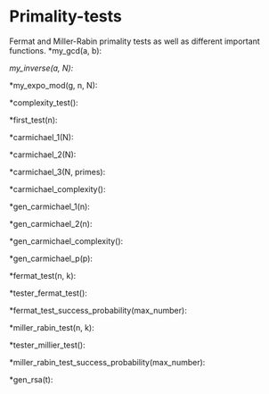 # Primality-tests
Fermat and Miller-Rabin primality tests as well as different important functions.
*my_gcd(a, b):

*my_inverse(a, N):*

*my_expo_mod(g, n, N):

*complexity_test():

*first_test(n):

*carmichael_1(N):

*carmichael_2(N):

*carmichael_3(N, primes):

*carmichael_complexity():

*gen_carmichael_1(n):

*gen_carmichael_2(n):

*gen_carmichael_complexity():

*gen_carmichael_p(p):

*fermat_test(n, k):

*tester_fermat_test():

*fermat_test_success_probability(max_number):

*miller_rabin_test(n, k):

*tester_millier_test():

*miller_rabin_test_success_probability(max_number):

*gen_rsa(t):
